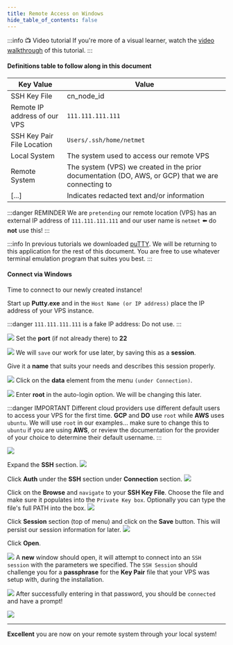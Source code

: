 ```yaml
---
title: Remote Access on Windows
hide_table_of_contents: false
---
```


<head>
  <title>Access your VPS to create your Node - Windows</title>
  <meta
    name="description"
    content="Documentation on how to access a newly created VPS (Virtual Private Server) in the Cloud from your local Windows system."
  />
</head>

:::info 📺 Video tutorial
If you're more of a visual learner, watch the [video walkthrough](https://www.youtube.com/embed/7lhiuFtrOzU) of this tutorial.
:::

#### Definitions table to follow along in this document

| Key Value | Value |
| --------- | ----- |
| SSH Key File | cn_node_id
| Remote IP address of our VPS | `111.111.111.111` |
| SSH Key Pair File Location | `Users/.ssh/home/netmet`|
| Local System | The system used to access our remote VPS |
| Remote System | The system (VPS) we created in the prior documentation (DO, AWS, or GCP) that we are connecting to |
| [...] | Indicates redacted text and/or information |

:::danger REMINDER
We are `pretending` our remote location (VPS) has an external IP address of `111.111.111.111` and our user name is `netmet` ⬅️ do **not** use this!
:::

:::info
In previous tutorials we downloaded [puTTY](/validator/creationWin.md).  We will be returning to this application for the rest of this document.  You are free to use whatever terminal emulation program that suites you best.
:::

#### Connect via Windows

Time to connect to our newly created instance!

Start up **Putty.exe** and in the `Host Name (or IP address)` place the IP address of your VPS instance.

:::danger
`111.111.111.111` is a fake IP address: Do not use.
:::

![](/img/validator_nodes/nodeAccessWin1.png)
Set the **port** (if not already there) to **22**

![](/img/validator_nodes/nodeAccessWin2.png)
We will `save` our work for use later, by saving this as a **session**. 

Give it a **name** that suits your needs and describes this session properly.

![](/img/validator_nodes/nodeAccessWin3.png)
Click on the **data** element from the menu `(under Connection)`.

![](/img/validator_nodes/nodeAccessWin4.png)
Enter **root** in the auto-login option. We will be changing this later.

:::danger IMPORTANT
Different cloud providers use different default users to access your VPS for the first time.  **GCP** and **DO** use `root` while **AWS** uses `ubuntu`.   We will use `root` in our examples...  make sure to change this to `ubuntu` if you are using **AWS**, or review the documentation for the provider of your choice to determine their default username.
:::

![](/img/validator_nodes/nodeAccessWin5.png)

Expand the **SSH** section.
![](/img/validator_nodes/nodeAccessWin6.png)

Click **Auth** under the **SSH** section under **Connection** section.
![](/img/validator_nodes/nodeAccessWin7.png)

Click on the **Browse** and `navigate` to your **SSH Key File**. Choose the file and make sure it populates into the `Private Key box`. Optionally you can type the file's full PATH into the box.
![](/img/validator_nodes/nodeAccessWin8.png)

Click **Session** section (top of menu) and click on the **Save** button. This will persist our session information for later.
![](/img/validator_nodes/nodeAccessWin9.png)

Click **Open**.

![](/img/validator_nodes/nodeAccessWin10.png)
A **new** window should open, it will attempt to connect into an `SSH session` with the parameters we specified. The `SSH Session` should challenge you for a **passphrase** for the **Key Pair** file that your VPS was setup with, during the installation.

![](/img/validator_nodes/nodeAccessWin11.png)
After successfully entering in that password, you should be `connected` and have a prompt!

![](/img/validator_nodes/nodeAccessWin12.png)

---

**Excellent** you are now on your remote system through your local system!


